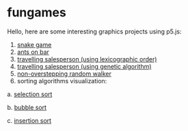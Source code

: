 # fungames
Hello, here are some interesting graphics projects using p5.js:
1. [snake game](https://codewithkaranjeswani.github.io/fungames/snake/)
2. [ants on bar](https://codewithkaranjeswani.github.io/fungames/antsonbar/)
3. [travelling salesperson (using lexicographic order)](https://codewithkaranjeswani.github.io/fungames/travelling_salesperson/)
4. [travelling salesperson (using genetic algorithm)](https://codewithkaranjeswani.github.io/fungames/travelling_salesperson_comparision/)
5. [non-overstepping random walker](https://codewithkaranjeswani.github.io/fungames/nonoverstepping_randomwalker_predictive/)
6. sorting algorithms visualization:

a. [selection sort](https://codewithkaranjeswani.github.io/fungames/sorting_algorithms/selection_sort/)

b. [bubble sort](https://codewithkaranjeswani.github.io/fungames/sorting_algorithms/bubble_sort/)

c. [insertion sort](https://codewithkaranjeswani.github.io/fungames/sorting_algorithms/insertion_sort/)
